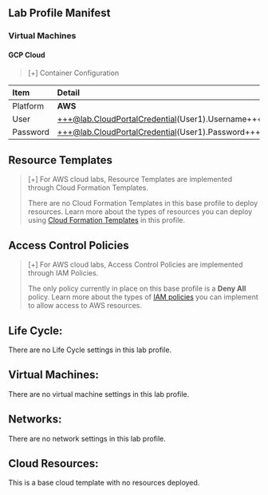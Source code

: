 ## Lab Profile Manifest

### Virtual Machines

#### GCP Cloud
>[+] Container Configuration
>
| Item | Detail |
|:---------|:---------|
| Platform | **AWS** |
| User | +++@lab.CloudPortalCredential(User1).Username+++ |
| Password | +++@lab.CloudPortalCredential(User1).Password+++ |



## Resource Templates
>[+] For AWS cloud labs, Resource Templates are implemented through Cloud Formation Templates. 
>
>There are no Cloud Formation Templates in this base profile to deploy resources. Learn more about the types of resources you can deploy using [Cloud Formation Templates](https://aws.amazon.com/cloudformation/resources/templates/) in this profile. 

 



## Access Control Policies
>[+] For AWS cloud labs, Access Control Policies are implemented through IAM Policies. 
>
>The only policy currently in place on this base profile is a **Deny All** policy. Learn more about the types of [IAM policies](https://docs.aws.amazon.com/IAM/latest/UserGuide/access_policies.html) you can implement to allow access to AWS resources. 


## Life Cycle:
There are no Life Cycle settings in this lab profile.

## Virtual Machines:
There are no virtual machine settings in this lab profile.

## Networks:
There are no network settings in this lab profile.

## Cloud Resources:
This is a base cloud template with no resources deployed.

